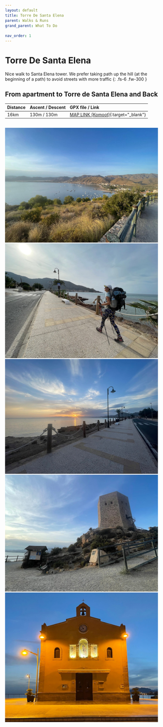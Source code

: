 ```yaml
---
layout: default
title: Torre De Santa Elena
parent: Walks & Runs
grand_parent: What To Do

nav_order: 1
---
```

# Torre De Santa Elena

Nice walk to Santa Elena tower. We prefer taking path up the hill (at the beginning of a path) to avoid streets with more traffic
{: .fs-6 .fw-300 }

## From apartment to Torre de Santa Elena and Back

| Distance  | Ascent / Descent  | GPX file / Link |
|:----------|:------------------|:----------------|
| 16km      | 130m / 130m    | [MAP LINK (Komoot)](https://www.komoot.com/tour/996833198?ref=wtd){:target="_blank"}|

<!-- The expanding image container -->
<div class="container">

  <!-- Expanded image -->
  <img id="expandedImg" style="width:100%">

  <!-- Image text -->
  <div id="imgtext"></div>
</div>


<!-- The grid: four columns -->
<div class="row">
  <div class="column">
    <img src="/assets/images/6F4D0ED2-9420-475A-8C29-7036C35927A9_1_105_c.jpeg" alt="View from Santa Elena" onload="myFunction(this);" onclick="myFunction(this);" >
  </div>
  <div class="column">
    <img src="/assets/images/IMG_4871.jpg" alt="La Azohia" onclick="myFunction(this);">
  </div>
  <div class="column">
    <img src="/assets/images/IMG_4393.jpg" alt="La Azohia - nice sunsets" onclick="myFunction(this);">
  </div>
  <div class="column">
    <img src="/assets/images/IMG_4391.jpg" alt="Santa Elena" onclick="myFunction(this);">
  </div>
  <div class="column">
    <img src="/assets/images/IMG_4849.jpg" alt="Church in Isla Plana" onclick="myFunction(this);">
  </div>

</div>

<script src="{{ '/assets/js/image-gallery.js' | relative_url }}"></script>

